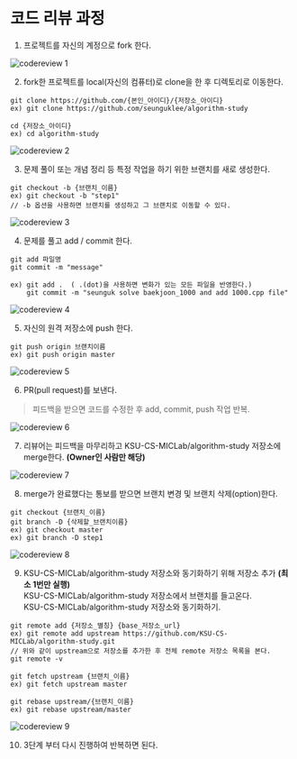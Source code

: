 # 코드 리뷰 과정

1. 프로젝트를 자신의 계정으로 fork 한다.

![codereview 1](codereview_1.png)

2. fork한 프로젝트를 local(자신의 컴퓨터)로 clone을 한 후 디렉토리로 이동한다. 
```
git clone https://github.com/{본인_아이디}/{저장소_아이디}
ex) git clone https://github.com/seunguklee/algorithm-study
```
```
cd {저장소_아이디}
ex) cd algorithm-study
```
![codereview 2](codereview_2.png)

3. 문제 풀이 또는 개념 정리 등 특정 작업을 하기 위한 브랜치를 새로 생성한다.
```
git checkout -b {브랜치_이름}
ex) git checkout -b "step1"
// -b 옵션을 사용하면 브랜치를 생성하고 그 브랜치로 이동할 수 있다.
```
![codereview 3](codereview_3.png)

4. 문제를 풀고 add / commit 한다.
```
git add 파일명
git commit -m "message"

ex) git add .  ( .(dot)을 사용하면 변화가 있는 모든 파일을 반영한다.)
    git commit -m "seunguk solve baekjoon_1000 and add 1000.cpp file"
```
![codereview 4](codereview_3.png)

5. 자신의 원격 저장소에 push 한다.
```
git push origin 브랜치이름
ex) git push origin master
```
![codereview 5](codereview_4.png)

6. PR(pull request)를 보낸다.

> 피드백을 받으면 코드를 수정한 후 add, commit, push 작업 반복.

![codereview 6](codereview_5.png)


7. 리뷰어는 피드백을 마무리하고 KSU-CS-MICLab/algorithm-study 저장소에 merge한다. **(Owner인 사람만 해당)**

![codereview 7](codereview_6.png)

8. merge가 완료했다는 통보를 받으면 브랜치 변경 및 브랜치 삭제(option)한다.
```
git checkout {브랜치_이름}
git branch -D {삭제할_브랜치이름}
ex) git checkout master
ex) git branch -D step1
```
![codereview 8](codereview_6.png)

9. KSU-CS-MICLab/algorithm-study 저장소와 동기화하기 위해 저장소 추가 **(최소 1번만 실행)** </br> KSU-CS-MICLab/algorithm-study 저장소에서 브랜치를 들고온다. </br> KSU-CS-MICLab/algorithm-study 저장소와 동기화하기.
   
``` [저장소_추가]
git remote add {저장소_별칭} {base_저장소_url}
ex) git remote add upstream https://github.com/KSU-CS-MICLab/algorithm-study.git
// 위와 같이 upstream으로 저장소를 추가한 후 전체 remote 저장소 목록을 본다.
git remote -v
``` 
``` [브랜치_들고온다]
git fetch upstream {브랜치_이름}
ex) git fetch upstream master
```
``` [동기화]
git rebase upstream/{브랜치_이름}
ex) git rebase upstream/master
```
![codereview 9](codereview_9.png)

10. 3단계 부터 다시 진행하여 반복하면 된다.
